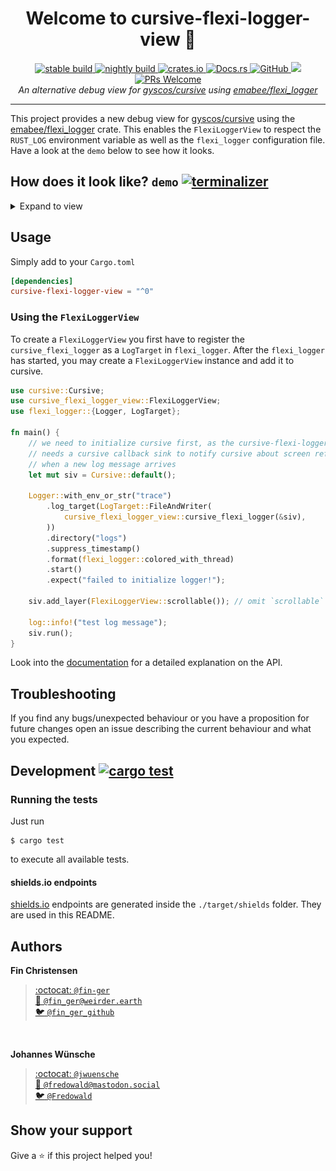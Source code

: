 <h1 align="center">Welcome to cursive-flexi-logger-view 👋</h1>
<p align="center">
  <a href="https://github.com/deinstapel/cursive-flexi-logger-view/actions">
    <img src="https://img.shields.io/endpoint.svg?url=https%3A%2F%2Fdeinstapel.github.io%2Fcursive-flexi-logger-view%2Fstable-build.json" alt="stable build">
  </a>
  <a href="https://github.com/deinstapel/cursive-flexi-logger-view/actions">
    <img src="https://img.shields.io/endpoint.svg?url=https%3A%2F%2Fdeinstapel.github.io%2Fcursive-flexi-logger-view%2Fnightly-build.json" alt="nightly build">
  </a>
  <a href="https://crates.io/crates/cursive-flexi-logger-view">
    <img alt="crates.io" src="https://img.shields.io/crates/v/cursive-flexi-logger-view.svg">
  </a>
  <a href="https://docs.rs/cursive-flexi-logger-view">
    <img alt="Docs.rs" src="https://docs.rs/cursive-flexi-logger-view/badge.svg">
  </a>
  <a href="https://github.com/deinstapel/cursive-flexi-logger-view/blob/master/LICENSE">
    <img alt="GitHub" src="https://img.shields.io/github/license/deinstapel/cursive-flexi-logger-view.svg">
  </a>
  <a href="http://spacemacs.org">
    <img src="https://cdn.rawgit.com/syl20bnr/spacemacs/442d025779da2f62fc86c2082703697714db6514/assets/spacemacs-badge.svg" />
  </a>
  <a href="http://makeapullrequest.com">
    <img alt="PRs Welcome" src="https://img.shields.io/badge/PRs-welcome-brightgreen.svg">
  </a>
  <br>
  <i>An alternative debug view for
  <a href="https://github.com/gyscos/cursive">gyscos/cursive</a>
  using
  <a href="https://github.com/emabee/flexi_logger">emabee/flexi_logger</a>
  </i>
</p>

---

This project provides a new debug view for [gyscos/cursive](https://github.com/gyscos/cursive) using the [emabee/flexi_logger](https://github.com/emabee/flexi_logger) crate. This enables the `FlexiLoggerView` to respect the `RUST_LOG` environment variable as well as the `flexi_logger` configuration file. Have a look at the `demo` below to see how it looks.

## How does it look like? `demo` [![terminalizer](https://img.shields.io/badge/GIF-terminalizer-blueviolet.svg)](https://github.com/faressoft/terminalizer)

<details>
  <summary>Expand to view</summary>
  <img src="assets/demo.gif" alt="flexi-logger-view demo">
</details>

## Usage

Simply add to your `Cargo.toml`

```toml
[dependencies]
cursive-flexi-logger-view = "^0"
```

### Using the `FlexiLoggerView`

To create a `FlexiLoggerView` you first have to register the `cursive_flexi_logger` as a `LogTarget` in `flexi_logger`. After the `flexi_logger` has started, you may create a `FlexiLoggerView` instance and add it to cursive.

```rust
use cursive::Cursive;
use cursive_flexi_logger_view::FlexiLoggerView;
use flexi_logger::{Logger, LogTarget};

fn main() {
    // we need to initialize cursive first, as the cursive-flexi-logger
    // needs a cursive callback sink to notify cursive about screen refreshs
    // when a new log message arrives
    let mut siv = Cursive::default();

    Logger::with_env_or_str("trace")
        .log_target(LogTarget::FileAndWriter(
            cursive_flexi_logger_view::cursive_flexi_logger(&siv),
        ))
        .directory("logs")
        .suppress_timestamp()
        .format(flexi_logger::colored_with_thread)
        .start()
        .expect("failed to initialize logger!");

    siv.add_layer(FlexiLoggerView::scrollable()); // omit `scrollable` to remove scrollbars

    log::info!("test log message");
    siv.run();
}
```

Look into the [documentation](https://docs.rs/cursive-flexi-logger-view) for a detailed explanation on the API.

## Troubleshooting

If you find any bugs/unexpected behaviour or you have a proposition for future changes open an issue describing the current behaviour and what you expected.

## Development [![cargo test](https://img.shields.io/endpoint.svg?url=https%3A%2F%2Fdeinstapel.github.io%2Fcursive-flexi-logger-view%2Fcargo-test.json)](https://github.com/deinstapel/cursive-flexi-logger-view/actions)

### Running the tests

Just run

```
$ cargo test
```

to execute all available tests.

#### shields.io endpoints

[shields.io](https://shields.io) endpoints are generated inside the `./target/shields` folder. They are used in this README.

## Authors

**Fin Christensen**

> [:octocat: `@fin-ger`](https://github.com/fin-ger)  
> [:elephant: `@fin_ger@weirder.earth`](https://weirder.earth/@fin_ger)  
> [:bird: `@fin_ger_github`](https://twitter.com/fin_ger_github)  

<br>

**Johannes Wünsche**

> [:octocat: `@jwuensche`](https://github.com/jwuensche)  
> [:elephant: `@fredowald@mastodon.social`](https://mastodon.social/web/accounts/843376)  
> [:bird: `@Fredowald`](https://twitter.com/fredowald)  

## Show your support

Give a :star: if this project helped you!
